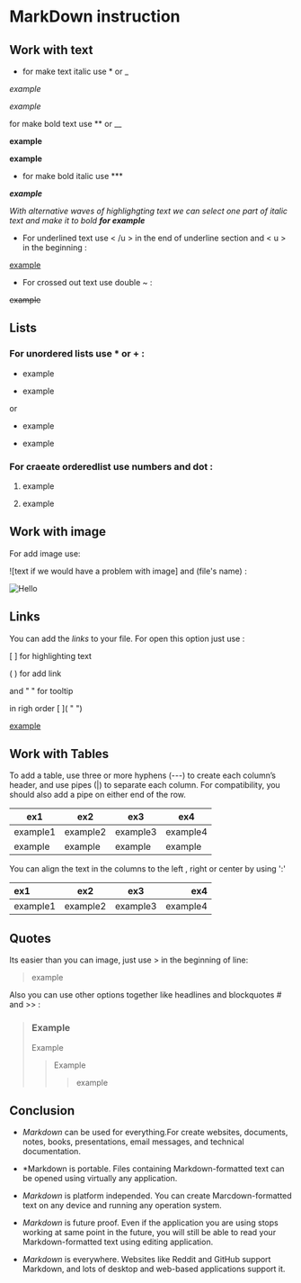 # MarkDown instruction

## Work with text

* for make text italic use * or _

*example*

_example_

for make bold text use ** or __

**example**

__example__

* for make bold italic use *** 

***example***

*With alternative waves of highlighgting text we can select one part of italic text and make it to bold __for example__*

* For underlined text use < /u > in the end of underline section  and < u > in the beginning :

<u>
example 
</u>

* For crossed out text use double ~ :

~~example~~

## Lists

### For unordered lists use * or + :

* example 

* example 

or 

+ example 

+ example 

### For craeate orderedlist  use numbers and dot :

1. example

2. example 



## Work with image

For add image use:

![text if we would have a problem with image]
and (file's name) :

![Hello](001.jpg)


## Links

You can add the _links_ to your file. For open this option just use :

[ ] for highlighting text

( ) for add link

and " " for tooltip 

in righ order [ ](   " ")

[example](https://geekbrains.ru " there are the knowledges ")

## Work with Tables

To add a table, use three or more hyphens (---) to create each column’s header, and use pipes (|) to separate each column. For compatibility, you should also add a pipe on either end of the row.

|ex1 |ex2 |ex3 |ex4|
|----|----|----|---|
|example1|example2|example3|example4|
|example |example |example |example |

You can align the text in the columns to the left , right or center by using ':'

|ex1|ex2|ex3|ex4|
|:--|:-:|:-:|--:|
|example1|example2|example3|example4|

## Quotes

Its easier than you can image, just use > in the beginning of line:

> example

Also you can use other options together like headlines and blockquotes # and >> :

> ### Example
> Example
>> Example
>>> example

## Conclusion

+ *Markdown* can be used for everything.For create websites, documents, notes, books, presentations, email messages, and technical documentation.

+ *Markdown is portable. Files containing Markdown-formatted text can be opened using virtually any application. 

+ *Markdown* is platform independed. You can create Marcdown-formatted text on any device and running any operation system.

+ *Markdown* is future proof. Even if the application you are using stops working at same point in the future, you will still be able to read your Markdown-formatted text using editing application.

+ *Markdown* is everywhere. Websites like Reddit and GitHub support Markdown, and lots of desktop and web-based applications support it.
